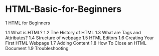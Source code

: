 # HTML-Basic-for-Beginners
1 HTML for Beginners

 1.1 What is HTML?
 1.2 The History of HTML
 1.3 What are Tags and Attributes?
 1.4 Structure of webpage
 1.5 HTML Editors
 1.6 Creating Your First HTML Webpage
 1.7 Adding Content
 1.8 How To Close an HTML Document
 1.9 Troubleshooting
